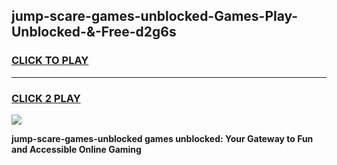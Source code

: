 
## jump-scare-games-unblocked-Games-Play-Unblocked-&-Free-d2g6s
<h3>
<a href="https://premium76.site?title=jump-scare-games-unblocked&ref=24A">CLICK TO PLAY</a></h3>
<hr>

<h3>
<a href="https://premium76.site?title=jump-scare-games-unblocked&ref=24A">CLICK 2 PLAY</a>
  
</h3>

<a href="https://premium76.site?title=jump-scare-games-unblocked&ref=24A"><img src="https://clearcache.store/games.png"></a>


**jump-scare-games-unblocked games unblocked: Your Gateway to Fun and Accessible Online Gaming**
